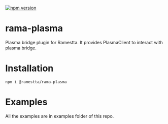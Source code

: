 [![npm version](https://badge.fury.io/js/@ramestta%2Frama-plasma.svg)](https://badge.fury.io/js/@ramestta%2Frama-plasma)

# rama-plasma
Plasma bridge plugin for Ramestta. It provides PlasmaClient to interact with plasma bridge.

# Installation

```
npm i @ramestta/rama-plasma
```

# Examples

All the examples are in examples folder of this repo.





